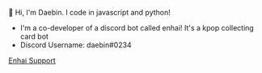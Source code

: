 👋 Hi, I'm Daebin. I code in javascript and python! 
   - I'm a co-developer of a discord bot called enhai! It's a kpop collecting card bot
   - Discord Username: daebin#0234

[Enhai Support](https://discord.gg/ysnAu2CxE6)
